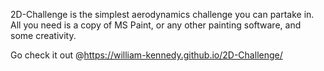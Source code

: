 2D-Challenge is the simplest aerodynamics challenge you can partake in. All you need is a copy of MS Paint, or any other painting software, and some creativity.

Go check it out @https://william-kennedy.github.io/2D-Challenge/
